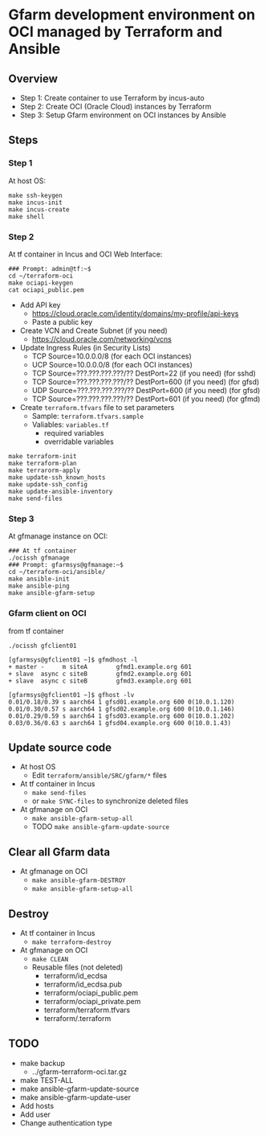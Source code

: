 # Gfarm development environment on OCI managed by Terraform and Ansible

## Overview

- Step 1: Create container to use Terraform by incus-auto
- Step 2: Create OCI (Oracle Cloud) instances by Terraform
- Step 3: Setup Gfarm environment on OCI instances by Ansible

## Steps

### Step 1

At host OS:

```
make ssh-keygen
make incus-init
make incus-create
make shell
```

### Step 2

At tf container in Incus and OCI Web Interface:

```
### Prompt: admin@tf:~$
cd ~/terraform-oci
make ociapi-keygen
cat ociapi_public.pem
```

- Add API key
  - <https://cloud.oracle.com/identity/domains/my-profile/api-keys>
  - Paste a public key
- Create VCN and Create Subnet (if you need)
  - <https://cloud.oracle.com/networking/vcns>
- Update Ingress Rules (in Security Lists)
  - TCP Source=10.0.0.0/8 (for each OCI instances)
  - UCP Source=10.0.0.0/8 (for each OCI instances)
  - TCP Source=???.???.???.???/?? DestPort=22 (if you need) (for sshd)
  - TCP Source=???.???.???.???/?? DestPort=600 (if you need) (for gfsd)
  - UDP Source=???.???.???.???/?? DestPort=600 (if you need) (for gfsd)
  - TCP Source=???.???.???.???/?? DestPort=601 (if you need) (for gfmd)
- Create `terraform.tfvars` file to set parameters
  - Sample: `terraform.tfvars.sample`
  - Valiables: `variables.tf`
    - required variables
    - overridable variables

```
make terraform-init
make terraform-plan
make terrarorm-apply
make update-ssh_known_hosts
make update-ssh_config
make update-ansible-inventory
make send-files
```

### Step 3

At gfmanage instance on OCI:

```
### At tf container
./ocissh gfmanage
### Prompt: gfarmsys@gfmanage:~$
cd ~/terraform-oci/ansible/
make ansible-init
make ansible-ping
make ansible-gfarm-setup
```

### Gfarm client on OCI

from tf container

```
./ocissh gfclient01
```

```
[gfarmsys@gfclient01 ~]$ gfmdhost -l
+ master -     m siteA        gfmd1.example.org 601
+ slave  async c siteB        gfmd2.example.org 601
+ slave  async c siteB        gfmd3.example.org 601

[gfarmsys@gfclient01 ~]$ gfhost -lv
0.01/0.18/0.39 s aarch64 1 gfsd01.example.org 600 0(10.0.1.120)
0.01/0.30/0.57 s aarch64 1 gfsd02.example.org 600 0(10.0.1.146)
0.01/0.29/0.59 s aarch64 1 gfsd03.example.org 600 0(10.0.1.202)
0.03/0.36/0.63 s aarch64 1 gfsd04.example.org 600 0(10.0.1.43)
```

## Update source code

- At host OS
  - Edit `terraform/ansible/SRC/gfarm/*` files
- At tf container in Incus
  - `make send-files`
  - or `make SYNC-files` to synchronize deleted files
- At gfmanage on OCI
  - `make ansible-gfarm-setup-all`
  - TODO `make ansible-gfarm-update-source`

## Clear all Gfarm data

- At gfmanage on OCI
  - `make ansible-gfarm-DESTROY`
  - `make ansible-gfarm-setup-all`

## Destroy

- At tf container in Incus
  - `make terraform-destroy`
- At gfmanage on OCI
  - `make CLEAN`
  - Reusable files (not deleted)
    - terraform/id_ecdsa
    - terraform/id_ecdsa.pub
    - terraform/ociapi_public.pem
    - terraform/ociapi_private.pem
    - terraform/terraform.tfvars
    - terraform/.terraform

## TODO

- make backup
  - ../gfarm-terraform-oci.tar.gz
- make TEST-ALL
- make ansible-gfarm-update-source
- make ansible-gfarm-update-user
- Add hosts
- Add user
- Change authentication type
